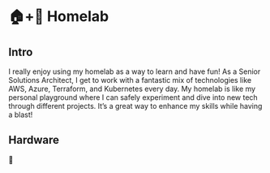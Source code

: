 # 🏠+🧪 Homelab

## Intro

I really enjoy using my homelab as a way to learn and have fun! As a Senior Solutions Architect, I get to work with a fantastic mix of technologies like AWS, Azure, Terraform, and Kubernetes every day. My homelab is like my personal playground where I can safely experiment and dive into new tech through different projects. It’s a great way to enhance my skills while having a blast!

## Hardware
🚧